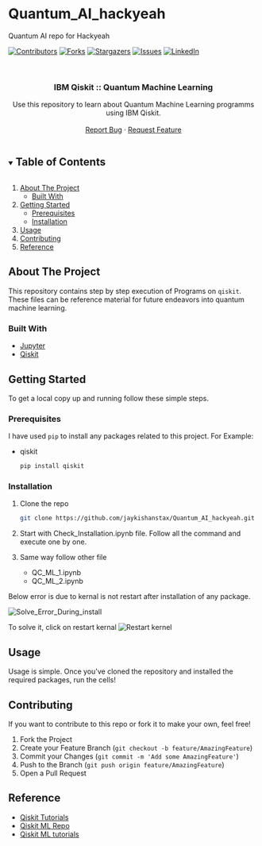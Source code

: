 # Quantum_AI_hackyeah
Quantum AI repo for Hackyeah


<!-- PROJECT SHIELDS -->

[![Contributors][contributors-shield]][contributors-url]
[![Forks][forks-shield]][forks-url]
[![Stargazers][stars-shield]][stars-url]
[![Issues][issues-shield]][issues-url]
[![LinkedIn][linkedin-shield]][linkedin-url]

<!-- PROJECT LOGO -->
<br />
<p align="center">

  <h3 align="center">IBM Qiskit :: Quantum Machine Learning</h3>

  <p align="center">
    Use this repository to learn about  Quantum Machine Learning programms using IBM Qiskit.
	<br />
    <br />
    <a href="https://github.com/jaykishanstax/Quantum_AI_hackyeah/issues">Report Bug</a>
    ·
    <a href="https://github.com/jaykishanstax/Quantum_AI_hackyeah/issues">Request Feature</a>
  </p>
</p>



<!-- TABLE OF CONTENTS -->
<details open="open">
  <summary><h2 style="display: inline-block">Table of Contents</h2></summary>
  <ol>
    <li>
      <a href="#about-the-project">About The Project</a>
      <ul>
        <li><a href="#built-with">Built With</a></li>
      </ul>
    </li>
    <li>
      <a href="#getting-started">Getting Started</a>
      <ul>
        <li><a href="#prerequisites">Prerequisites</a></li>
        <li><a href="#installation">Installation</a></li>
      </ul>
    </li>
    <li><a href="#usage">Usage</a></li>
    <li><a href="#contributing">Contributing</a></li>
    <li><a href="#Reference">Reference</a></li>
  </ol>
</details>



<!-- ABOUT THE PROJECT -->
## About The Project

This repository contains step by step execution of Programs on `qiskit`.  These files can be reference material for future endeavors into quantum machine learning.

### Built With

* [Jupyter](https://jupyter.org/install)
* [Qiskit](https://qiskit.org/)


<!-- GETTING STARTED -->
## Getting Started

To get a local copy up and running follow these simple steps.

### Prerequisites

I have used `pip` to install any packages related to this project. For Example: 
* qiskit
  ```sh
  pip install qiskit
  ```

### Installation

1. Clone the repo
   ```sh
   git clone https://github.com/jaykishanstax/Quantum_AI_hackyeah.git
   ```
2. Start with Check_Installation.ipynb file. Follow all the command and execute one by one. 
   
3. Same way follow other file
   - QC_ML_1.ipynb
   - QC_ML_2.ipynb


<!-- Some Known errors -->

Below error is due to kernal is not restart after installation of any package. 

![Solve_Error_During_install](https://github.com/user-attachments/assets/340d06ba-fc54-4e2b-867f-bb2c8450182b)

To solve it, click on restart kernal 
![Restart kernel](https://github.com/user-attachments/assets/77313c07-9777-4541-8210-c9ff809f8546)



<!-- USAGE EXAMPLES -->
## Usage

Usage is simple.  Once you've cloned the repository and installed the required packages, run the cells!



<!-- CONTRIBUTING -->
## Contributing

If you want to contribute to this repo or fork it to make your own, feel free!

1. Fork the Project
2. Create your Feature Branch (`git checkout -b feature/AmazingFeature`)
3. Commit your Changes (`git commit -m 'Add some AmazingFeature'`)
4. Push to the Branch (`git push origin feature/AmazingFeature`)
5. Open a Pull Request



<!-- Some good Material to work on -->
## Reference 

* [Qiskit Tutorials](https://qiskit.org/documentation/tutorials.html)
* [Qiskit ML Repo](https://github.com/qiskit-community/qiskit-machine-learning)
* [Qiskit ML tutorials](https://qiskit-community.github.io/qiskit-machine-learning/tutorials/index.html)





<!-- MARKDOWN LINKS & IMAGES -->
<!-- https://www.markdownguide.org/basic-syntax/#reference-style-links -->
[contributors-shield]: https://img.shields.io/github/contributors/jaykishanstax/Quantum_AI_hackyeah.svg?style=for-the-badge
[contributors-url]: https://github.com/jaykishanstax/Quantum_AI_hackyeah/graphs/contributors
[forks-shield]: https://img.shields.io/github/forks/jaykishanstax/Quantum_AI_hackyeah.svg?style=for-the-badge
[forks-url]: https://github.com/jaykishanstax/Quantum_AI_hackyeah/network/members
[stars-shield]: https://img.shields.io/github/stars/jaykishanstax/Quantum_AI_hackyeah.svg?style=for-the-badge
[stars-url]: https://github.com/jaykishanstax/Quantum_AI_hackyeah/stargazers
[issues-shield]: https://img.shields.io/github/issues/jaykishanstax/Quantum_AI_hackyeah.svg?style=for-the-badge
[issues-url]: https://github.com/jaykishanstax/Quantum_AI_hackyeah/issues
[linkedin-shield]: https://img.shields.io/badge/-LinkedIn-black.svg?style=for-the-badge&logo=linkedin&colorB=555
[linkedin-url]: [[https://linkedin.com/in/mikecrabtree2]](https://www.linkedin.com/in/jaykishanss23)
